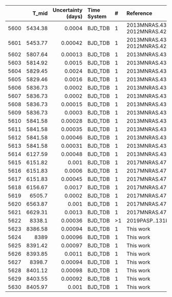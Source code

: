 |      |   T_mid |   Uncertainty (days) | Time System   | #   | Reference                                |
|-----:|--------:|---------------------:|:--------------|:----|:-----------------------------------------|
| 5600 | 5434.38 |              0.0004  | BJD_TDB       | 1   | 2013MNRAS.430.2932M; 2012MNRAS.422.1988A |
| 5601 | 5453.77 |              0.00042 | BJD_TDB       | 1   | 2013MNRAS.430.2932M; 2012MNRAS.422.1988A |
| 5602 | 5807.64 |              0.00013 | BJD_TDB       | 1   | 2013MNRAS.430.2932M                      |
| 5603 | 5814.92 |              0.0015  | BJD_TDB       | 1   | 2013MNRAS.430.2932M                      |
| 5604 | 5829.45 |              0.0024  | BJD_TDB       | 1   | 2013MNRAS.430.2932M                      |
| 5605 | 5829.46 |              0.0016  | BJD_TDB       | 1   | 2013MNRAS.430.2932M                      |
| 5606 | 5836.73 |              0.0002  | BJD_TDB       | 1   | 2013MNRAS.430.2932M                      |
| 5607 | 5836.73 |              0.0002  | BJD_TDB       | 1   | 2013MNRAS.430.2932M                      |
| 5608 | 5836.73 |              0.00015 | BJD_TDB       | 1   | 2013MNRAS.430.2932M                      |
| 5609 | 5836.73 |              0.0003  | BJD_TDB       | 1   | 2013MNRAS.430.2932M                      |
| 5610 | 5841.58 |              0.00028 | BJD_TDB       | 1   | 2013MNRAS.430.2932M                      |
| 5611 | 5841.58 |              0.00035 | BJD_TDB       | 1   | 2013MNRAS.430.2932M                      |
| 5612 | 5841.58 |              0.00046 | BJD_TDB       | 1   | 2013MNRAS.430.2932M                      |
| 5613 | 5841.58 |              0.00031 | BJD_TDB       | 1   | 2013MNRAS.430.2932M                      |
| 5614 | 6127.59 |              0.00048 | BJD_TDB       | 1   | 2013MNRAS.430.2932M                      |
| 5615 | 6151.82 |              0.001   | BJD_TDB       | 1   | 2017MNRAS.471..650M                      |
| 5616 | 6151.83 |              0.0006  | BJD_TDB       | 1   | 2017MNRAS.471..650M                      |
| 5617 | 6151.83 |              0.00045 | BJD_TDB       | 1   | 2017MNRAS.471..650M                      |
| 5618 | 6156.67 |              0.0017  | BJD_TDB       | 1   | 2017MNRAS.471..650M                      |
| 5619 | 6505.7  |              0.0002  | BJD_TDB       | 1   | 2017MNRAS.471..650M                      |
| 5620 | 6563.87 |              0.001   | BJD_TDB       | 1   | 2017MNRAS.471..650M                      |
| 5621 | 6629.31 |              0.0013  | BJD_TDB       | 1   | 2017MNRAS.471..650M                      |
| 5622 | 8338.1  |              0.00036 | BJD_TDB       | >1  | 2019PASP..131k5003A                      |
| 5623 | 8386.58 |              0.00094 | BJD_TDB       | 1   | This work                                |
| 5624 | 8389    |              0.00096 | BJD_TDB       | 1   | This work                                |
| 5625 | 8391.42 |              0.00097 | BJD_TDB       | 1   | This work                                |
| 5626 | 8393.85 |              0.0011  | BJD_TDB       | 1   | This work                                |
| 5627 | 8398.7  |              0.00094 | BJD_TDB       | 1   | This work                                |
| 5628 | 8401.12 |              0.00098 | BJD_TDB       | 1   | This work                                |
| 5629 | 8403.55 |              0.00092 | BJD_TDB       | 1   | This work                                |
| 5630 | 8405.97 |              0.001   | BJD_TDB       | 1   | This work                                |